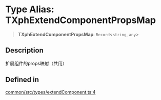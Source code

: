 # Type Alias: TXphExtendComponentPropsMap

> **TXphExtendComponentPropsMap**: `Record`\<`string`, `any`\>

## Description

扩展组件的props映射（共用）

## Defined in

[common/src/types/extendComponent.ts:4](https://github.com/XiaoPiHong/xph-crud/blob/7515b2133578ebc5c9e01d24589011620605cd71/packages/common/src/types/extendComponent.ts#L4)
